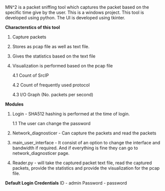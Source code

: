 MN^2 is a packet sniffing tool which captures the packet based on the specific time give by the user.
This is a windows project. This tool is developed using python. The UI is developed using tkinter.

**Characterstics of this tool**
1. Capture packets
2. Stores as pcap file as well as text file.
3. Gives the statistics based on the text file
4. Visualization is performed based on the pcap file

    4.1 Count of SrcIP
     
    4.2 Count of frequently used protocol
    
    4.3 I/O Graph (No. packets per second)

**Modules**
1. Login - SHA512 hashing is performed at the time of login.
    
    1.1 The user can change the password
    
2. Network_diagnosticer - Can capture the packets and read the packets
3. main_user_interface - It consist of an option to change the interface and bandwidth if required. And if everything is fine they can go to network_diagnosticer page.
4. Reader.py - will take the captured packet text file, read the captured packets, provide the statistics and provide the visualization for the pcap file.

**Default Login Credentials**
ID - admin
Password - password

  
    